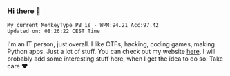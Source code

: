 ### Hi there 👋
<!-- PB START -->
```
My current MonkeyType PB is - WPM:94.21 Acc:97.42
Updated on: 08:26:22 CEST Time
```
<!-- PB END -->
I'm an IT person, just overall. I like CTFs, hacking, coding games, making Python apps. Just a lot of stuff.
You can check out my website [here](https://skill3472.github.io/).
I will probably add some interesting stuff here, when I get the idea to do so. Take care ❤️
